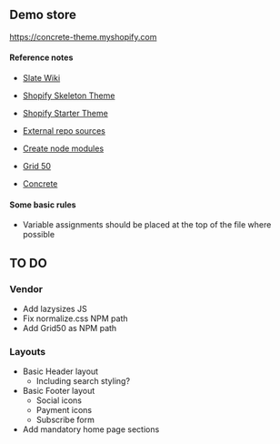 ## Demo store

https://concrete-theme.myshopify.com

#### Reference notes

* [Slate Wiki](https://github.com/Shopify/slate/wiki/Template-and-layout-bundles)
* [Shopify Skeleton Theme](https://github.com/Shopify/skeleton-theme)
* [Shopify Starter Theme](https://github.com/Shopify/starter-theme)
* [External repo sources](https://stackoverflow.com/questions/2140985/how-to-set-up-a-git-project-to-use-an-external-repo-submodule)
* [Create node modules](https://codeburst.io/how-to-create-and-publish-your-first-node-js-module-444e7585b738)

* [Grid 50](https://github.com/Elkfox/grid50)
* [Concrete](https://github.com/Elkfox/Concrete/tree/master/src)

#### Some basic rules

* Variable assignments should be placed at the top of the file where possible


## TO DO

### Vendor

* Add lazysizes JS
* Fix normalize.css NPM path
* Add Grid50 as NPM path

### Layouts

* Basic Header layout
  * Including search styling?
* Basic Footer layout
  * Social icons
  * Payment icons
  * Subscribe form
* Add mandatory home page sections
